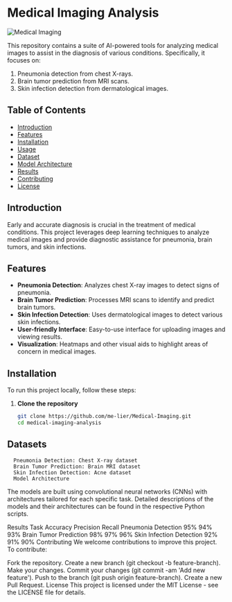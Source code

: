 # Medical Imaging Analysis

![Medical Imaging](path_to_some_image.png)

This repository contains a suite of AI-powered tools for analyzing medical images to assist in the diagnosis of various conditions. Specifically, it focuses on:

1. Pneumonia detection from chest X-rays.
2. Brain tumor prediction from MRI scans.
3. Skin infection detection from dermatological images.

## Table of Contents

- [Introduction](#introduction)
- [Features](#features)
- [Installation](#installation)
- [Usage](#usage)
- [Dataset](#dataset)
- [Model Architecture](#model-architecture)
- [Results](#results)
- [Contributing](#contributing)
- [License](#license)

## Introduction

Early and accurate diagnosis is crucial in the treatment of medical conditions. This project leverages deep learning techniques to analyze medical images and provide diagnostic assistance for pneumonia, brain tumors, and skin infections. 

## Features

- **Pneumonia Detection**: Analyzes chest X-ray images to detect signs of pneumonia.
- **Brain Tumor Prediction**: Processes MRI scans to identify and predict brain tumors.
- **Skin Infection Detection**: Uses dermatological images to detect various skin infections.
- **User-friendly Interface**: Easy-to-use interface for uploading images and viewing results.
- **Visualization**: Heatmaps and other visual aids to highlight areas of concern in medical images.

## Installation

To run this project locally, follow these steps:

1. **Clone the repository**
   ```bash
   git clone https://github.com/me-lier/Medical-Imaging.git
   cd medical-imaging-analysis
## Datasets
      Pneumonia Detection: Chest X-ray dataset
      Brain Tumor Prediction: Brain MRI dataset
      Skin Infection Detection: Acne dataset
      Model Architecture
The models are built using convolutional neural networks (CNNs) with architectures tailored for each specific task. Detailed descriptions of the models and their architectures can be found in the respective Python scripts.

Results
Task	Accuracy	Precision	Recall
Pneumonia Detection	95%	94%	93%
Brain Tumor Prediction	98%	97%	96%
Skin Infection Detection	92%	91%	90%
Contributing
We welcome contributions to improve this project. To contribute:

Fork the repository.
Create a new branch (git checkout -b feature-branch).
Make your changes.
Commit your changes (git commit -am 'Add new feature').
Push to the branch (git push origin feature-branch).
Create a new Pull Request.
License
This project is licensed under the MIT License - see the LICENSE file for details.
